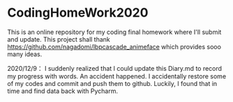 # CodingHomeWork2020
This is an online repository for my coding final homework where I'll submit and update.
This project shall thank https://github.com/nagadomi/lbpcascade_animeface which provides sooo many ideas.

2020/12/9：
	I suddenly realized that I could update this Diary.md to record my progress with words.
	An accident happened. I accidentally restore some of my codes and commit and push them to github. Luckily, I found that in time and find data back with Pycharm.